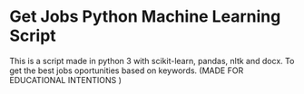 # Get Jobs Python Machine Learning Script
This is a script made in python 3 with scikit-learn, pandas, nltk and docx. To get the best jobs oportunities based on keywords. (MADE FOR EDUCATIONAL INTENTIONS )
